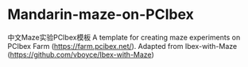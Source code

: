 # Mandarin-maze-on-PCIbex 

中文Maze实验PCIbex模板
A template for creating maze experiments on PCIbex Farm (https://farm.pcibex.net/). Adapted from Ibex-with-Maze (https://github.com/vboyce/Ibex-with-Maze)
